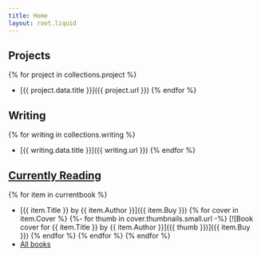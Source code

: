 ```yaml
---
title: Home
layout: root.liquid
---
```


## Projects
{% for project in collections.project %}
- [{{ project.data.title }}]({{ project.url }})
{% endfor %}

## Writing
{% for writing in collections.writing %}
- [{{ writing.data.title }}]({{ writing.url }})
{% endfor %}

## [Currently Reading](https://airtable.com/shrujTwAp0e7xcc12)
{% for item in currentbook %}
- [{{ item.Title }} by {{ item.Author }}]({{ item.Buy }})
{% for cover in item.Cover %}
    {%- for thumb in cover.thumbnails.small.url -%}
    [![Book cover for {{ item.Title }} by {{ item.Author }}]({{ thumb }})]({{ item.Buy }})
    {% endfor %}
{% endfor %}
{% endfor %}
- [All books](/library)